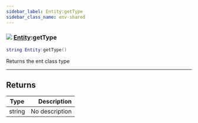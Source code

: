 ```yaml
---
sidebar_label: Entity:getType
sidebar_class_name: env-shared
---
```


### ![](/img/wiki/shared.png) [Entity](../entity/README.md):getType

```lua
string Entity:getType()
```

Returns the ent class type<br/>

-----------------
## Returns

| Type   | Description |
| ------ | ----------: |
| string | No description |
